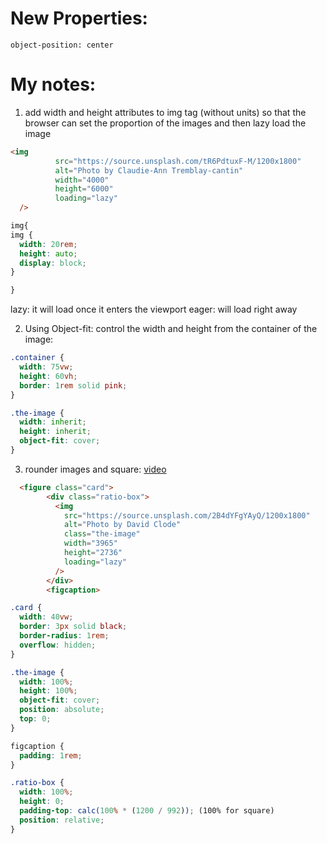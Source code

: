 # New Properties:
`object-position: center`


# My notes:
1.  add width and height attributes to img tag (without units) so that the browser can set the proportion of the images and then lazy load the image

```HTML
<img
          src="https://source.unsplash.com/tR6PdtuxF-M/1200x1800"
          alt="Photo by Claudie-Ann Tremblay-cantin"
          width="4000"
          height="6000"
          loading="lazy"
  />
  ```

```css
img{
img {
  width: 20rem;
  height: auto;
  display: block;
}

}
```
lazy: it will load once it enters the viewport
eager: will load right away


2. Using Object-fit: control the width and height from the container of the image:
```css
.container {
  width: 75vw;
  height: 60vh;
  border: 1rem solid pink;
}

.the-image {
  width: inherit;
  height: inherit;
  object-fit: cover;
}
```

3. rounder images and square: [video](https://www.linkedin.com/learning/css-images/create-a-square-or-other-proportion-image?autoSkip=true&resume=false)
```html
  <figure class="card">
        <div class="ratio-box">
          <img
            src="https://source.unsplash.com/2B4dYFgYAyQ/1200x1800"
            alt="Photo by David Clode"
            class="the-image"
            width="3965"
            height="2736"
            loading="lazy"
          />
        </div>
        <figcaption>
```

```css
.card {
  width: 40vw;
  border: 3px solid black;
  border-radius: 1rem;
  overflow: hidden;
}

.the-image {
  width: 100%;
  height: 100%;
  object-fit: cover;
  position: absolute;
  top: 0;
}

figcaption {
  padding: 1rem;
}

.ratio-box {
  width: 100%;
  height: 0;
  padding-top: calc(100% * (1200 / 992)); (100% for square)
  position: relative;
}

```
